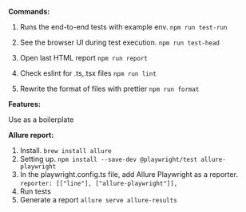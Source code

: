**Commands:**
1. Runs the end-to-end tests with example env.
`npm run test-run`

2. See the browser UI during test execution.
`npm run test-head`

3. Open last HTML report
`npm run report`

4. Check eslint for .ts,.tsx files
`npm run lint`

5. Rewrite the format of files with prettier
`npm run format`

**Features:**

Use as a boilerplate

**Allure report:**

1. Install.
`brew install allure`
2. Setting up.
`npm install --save-dev @playwright/test allure-playwright`
3. In the playwright.config.ts file, add Allure Playwright as a reporter.
`reporter: [["line"], ["allure-playwright"]],`
4. Run tests
5. Generate a report
`allure serve allure-results`
